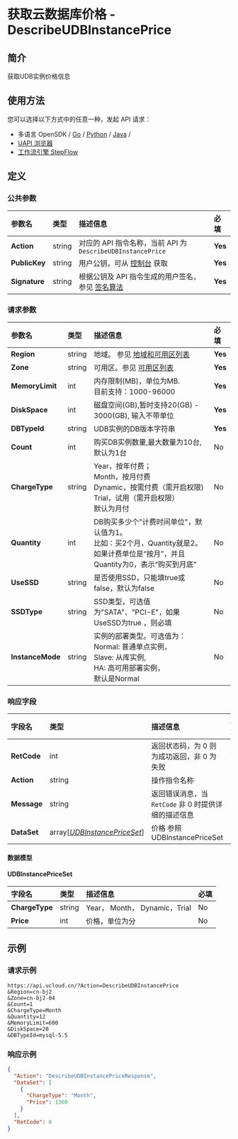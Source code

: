 # 获取云数据库价格 - DescribeUDBInstancePrice

## 简介

获取UDB实例价格信息






## 使用方法

您可以选择以下方式中的任意一种，发起 API 请求：
- 多语言 OpenSDK / [Go](https://github.com/ucloud/ucloud-sdk-go) / [Python](https://github.com/ucloud/ucloud-sdk-python3) / [Java](https://github.com/ucloud/ucloud-sdk-java) /
- [UAPI 浏览器](https://console.ucloud.cn/uapi/detail?id=DescribeUDBInstancePrice)
- [工作流引擎 StepFlow](https://console.ucloud.cn/stepflow/manage/)


## 定义

### 公共参数

| 参数名 | 类型 | 描述信息 | 必填 |
|:---|:---|:---|:---|
| **Action**     | string  | 对应的 API 指令名称，当前 API 为 `DescribeUDBInstancePrice`                        | **Yes** |
| **PublicKey**  | string  | 用户公钥，可从 [控制台](https://console.ucloud.cn/uapi/apikey) 获取                                             | **Yes** |
| **Signature**  | string  | 根据公钥及 API 指令生成的用户签名，参见 [签名算法](api/summary/signature.md)  | **Yes** |

### 请求参数

| 参数名 | 类型 | 描述信息 | 必填 |
|:---|:---|:---|:---|
| **Region** | string | 地域。 参见 [地域和可用区列表](api/summary/regionlist) |**Yes**|
| **Zone** | string | 可用区。参见 [可用区列表](api/summary/regionlist) |**Yes**|
| **MemoryLimit** | int | 内存限制(MB)，单位为MB.<br />目前支持：1000-96000 |**Yes**|
| **DiskSpace** | int | 磁盘空间(GB),暂时支持20(GB) - 3000(GB), 输入不带单位 |**Yes**|
| **DBTypeId** | string | UDB实例的DB版本字符串 |**Yes**|
| **Count** | int | 购买DB实例数量,最大数量为10台, 默认为1台 |No|
| **ChargeType** | string | Year，按年付费； <br />Month，按月付费 <br />Dynamic，按需付费（需开启权限) <br />Trial，试用（需开启权限）<br />默认为月付 |No|
| **Quantity** | int | DB购买多少个"计费时间单位"，默认值为1。<br />比如：买2个月，Quantity就是2。<br />如果计费单位是“按月”，并且Quantity为0，表示“购买到月底” |No|
| **UseSSD** | string | 是否使用SSD，只能填true或false，默认为false |No|
| **SSDType** | string | SSD类型，可选值为"SATA"、"PCI-E"，如果UseSSD为true ，则必填 |No|
| **InstanceMode** | string | 实例的部署类型。可选值为：<br />Normal: 普通单点实例，<br />Slave: 从库实例,<br />HA: 高可用部署实例，<br />默认是Normal |No|

### 响应字段

| 字段名 | 类型 | 描述信息 | 必填 |
|:---|:---|:---|:---|
| **RetCode** | int | 返回状态码，为 0 则为成功返回，非 0 为失败 |**Yes**|
| **Action** | string | 操作指令名称 |**Yes**|
| **Message** | string | 返回错误消息，当 `RetCode` 非 0 时提供详细的描述信息 |No|
| **DataSet** | array[[*UDBInstancePriceSet*](#UDBInstancePriceSet)] | 价格 参照UDBInstancePriceSet |No|

#### 数据模型


#### UDBInstancePriceSet

| 字段名 | 类型 | 描述信息 | 必填 |
|:---|:---|:---|:---|
| **ChargeType** | string | Year， Month， Dynamic，Trial |No|
| **Price** | int | 价格，单位为分 |No|

## 示例

### 请求示例
    
```
https://api.ucloud.cn/?Action=DescribeUDBInstancePrice
&Region=cn-bj2
&Zone=cn-bj2-04
&Count=1   
&ChargeType=Month   
&Quantity=12
&MemoryLimit=600
&DiskSpace=20
&DBTypeId=mysql-5.5
```

### 响应示例
    
```json
{
  "Action": "DescribeUDBInstancePriceResponse",
  "DataSet": [
    {
      "ChargeType": "Month",
      "Price": 1360
    }
  ],
  "RetCode": 0
}
```





